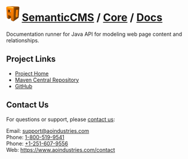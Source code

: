 # [<img src="ao-logo.png" alt="AO Logo" width="35" height="40">](https://www.aoindustries.com/) [SemanticCMS](https://semanticcms.com/) / [Core](https://semanticcms.com/core/) / [Docs](https://semanticcms.com/core/docs/)
Documentation runner for Java API for modeling web page content and relationships.

## Project Links
* [Project Home](https://semanticcms.com/core/docs/)
* [Maven Central Repository](https://search.maven.org/#search|gav|1|g:%22com.semanticcms%22%20AND%20a:%22semanticcms-core-docs%22)
* [GitHub](https://github.com/aoindustries/semanticcms-core-docs)

## Contact Us
For questions or support, please [contact us](https://www.aoindustries.com/contact):

Email: [support@aoindustries.com](mailto:support@aoindustries.com)  
Phone: [1-800-519-9541](tel:1-800-519-9541)  
Phone: [+1-251-607-9556](tel:+1-251-607-9556)  
Web: https://www.aoindustries.com/contact
